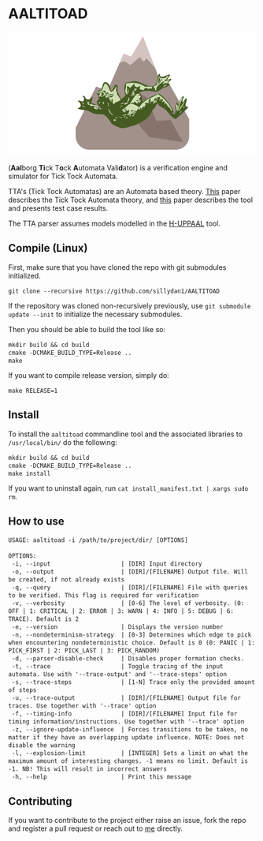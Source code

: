 # AALTITOAD

![logo](.github/resources/AALTITOAD_LOGO_SMALLER.png)

(**Aal**borg **Ti**ck T**o**ck **A**utomata Vali**d**ator) is a verification engine and simulator for Tick Tock Automata. 

TTA's (Tick Tock Automatas) are an Automata based theory. [This](.github/resources/SW10__Tick_Tock_Automata.pdf) paper describes the Tick Tock Automata theory, and [this](.github/resources/SW9__AALTITOAD.pdf) paper describes the tool and presents test case results.

The TTA parser assumes models modelled in the [H-UPPAAL](https://github.com/DEIS-Tools/H-Uppaal) tool.  

## Compile (Linux)
First, make sure that you have cloned the repo with git submodules initialized.
```
git clone --recursive https://github.com/sillydan1/AALTITOAD
```
If the repository was cloned non-recursively previously, use `git submodule update --init` to initialize the necessary submodules.

Then you should be able to build the tool like so:
```
mkdir build && cd build
cmake -DCMAKE_BUILD_TYPE=Release ..
make
```
If you want to compile release version, simply do:
```
make RELEASE=1
```

## Install
To install the `aaltitoad` commandline tool and the associated libraries to `/usr/local/bin/` do the following:
```
mkdir build && cd build
cmake -DCMAKE_BUILD_TYPE=Release ..
make install
```

If you want to uninstall again, run `cat install_manifest.txt | xargs sudo rm`.

## How to use
```
USAGE: aaltitoad -i /path/to/project/dir/ [OPTIONS]

OPTIONS:
 -i, --input                    | [DIR] Input directory       
 -o, --output                   | [DIR]/[FILENAME] Output file. Will be created, if not already exists
 -q, --query                    | [DIR]/[FILENAME] File with queries to be verified. This flag is required for verification
 -v, --verbosity                | [0-6] The level of verbosity. (0: OFF | 1: CRITICAL | 2: ERROR | 3: WARN | 4: INFO | 5: DEBUG | 6: TRACE). Default is 2
 -e, --version                  | Displays the version number 
 -n, --nondeterminism-strategy  | [0-3] Determines which edge to pick when encountering nondeterministic choice. Default is 0 (0: PANIC | 1: PICK_FIRST | 2: PICK_LAST | 3: PICK_RANDOM)
 -d, --parser-disable-check     | Disables proper formation checks.
 -t, --trace                    | Toggle tracing of the input automata. Use with '--trace-output' and '--trace-steps' option
 -s, --trace-steps              | [1-N] Trace only the provided amount of steps
 -u, --trace-output             | [DIR]/[FILENAME] Output file for traces. Use together with '--trace' option
 -f, --timing-info              | [DIR]/[FILENAME] Input file for timing information/instructions. Use together with '--trace' option
 -z, --ignore-update-influence  | Forces transitions to be taken, no matter if they have an overlapping update influence. NOTE: Does not disable the warning
 -l, --explosion-limit          | [INTEGER] Sets a limit on what the maximum amount of interesting changes. -1 means no limit. Default is -1. NB! This will result in incorrect answers
 -h, --help                     | Print this message 
```

## Contributing
If you want to contribute to the project either raise an issue, fork the repo and register a pull request or reach out to [me](https://github.com/sillydan1) directly.
